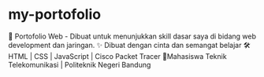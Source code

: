 # my-portofolio
📌 Portofolio Web - Dibuat untuk menunjukkan skill dasar saya di bidang web development dan jaringan.  ✨ Dibuat dengan cinta dan semangat belajar   🛠️ HTML | CSS | JavaScript | Cisco Packet Tracer   📍Mahasiswa Teknik Telekomunikasi | Politeknik Negeri Bandung
